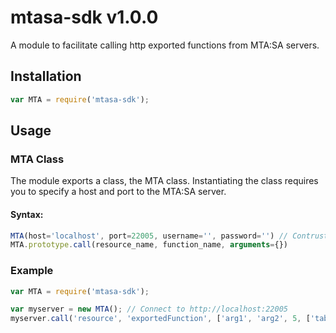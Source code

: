 # mtasa-sdk v1.0.0

A module to facilitate calling http exported functions from MTA:SA servers.

## Installation
```javascript
var MTA = require('mtasa-sdk');
```

## Usage
### MTA Class
The module exports a class, the MTA class. Instantiating the class requires you to specify a host and port to the MTA:SA server.

#### Syntax:
```javascript
MTA(host='localhost', port=22005, username='', password='') // Contrustor
MTA.prototype.call(resource_name, function_name, arguments={})
```

### Example
```javascript
var MTA = require('mtasa-sdk');

var myserver = new MTA(); // Connect to http://localhost:22005
myserver.call('resource', 'exportedFunction', ['arg1', 'arg2', 5, ['table']]);
```